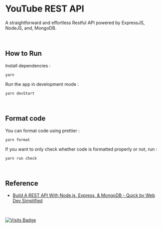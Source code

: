 # YouTube REST API

A straightforward and effortless Restful API powered by ExpressJS, NodeJS, and, MongoDB.

<br />

## How to Run

Install dependencies :
```
yarn
```

Run the app in development mode :
```
yarn devStart
```

<br />

## Format code

You can format code using prettier :
```
yarn format
```

If you want to only check whether code is formatted properly or not, run :
```
yarn run check
```

<br />

## Reference

- [Build A REST API With Node.js, Express, & MongoDB - Quick by Web Dev Simplified](https://youtu.be/fgTGADljAeg)

<br />

[![Visits Badge](https://badges.pufler.dev/visits/kevinadhiguna/youtube-rest-api)](https://github.com/kevinadhiguna)
